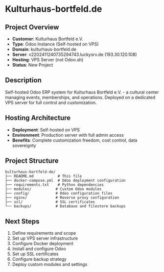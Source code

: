 # Kulturhaus-bortfeld.de

## Project Overview
- **Customer**: Kulturhaus Bortfeld e.V.
- **Type**: Odoo Instance (Self-hosted on VPS)
- **Domain**: kulturhaus-bortfeld.de
- **Server**: v2202411240735294743.luckysrv.de (193.30.120.108)
- **Hosting**: VPS Server (not Odoo.sh)
- **Status**: New Project

## Description
Self-hosted Odoo ERP system for Kulturhaus Bortfeld e.V. - a cultural center managing events, memberships, and operations. Deployed on a dedicated VPS server for full control and customization.

## Hosting Architecture
- **Deployment**: Self-hosted on VPS
- **Environment**: Production server with full admin access
- **Benefits**: Complete customization freedom, cost control, data sovereignty

## Project Structure
```
kulturhaus-bortfeld-de/
├── README.md           # This file
├── docker-compose.yml  # Odoo deployment configuration
├── requirements.txt    # Python dependencies
├── modules/           # Custom Odoo modules
├── config/            # Odoo configuration files
├── nginx/             # Reverse proxy configuration
├── ssl/               # SSL certificates
└── backups/           # Database and filestore backups
```

## Next Steps
1. Define requirements and scope
2. Set up VPS server infrastructure
3. Configure Docker deployment
4. Install and configure Odoo
5. Set up SSL certificates
6. Configure backup strategy
7. Deploy custom modules and settings
